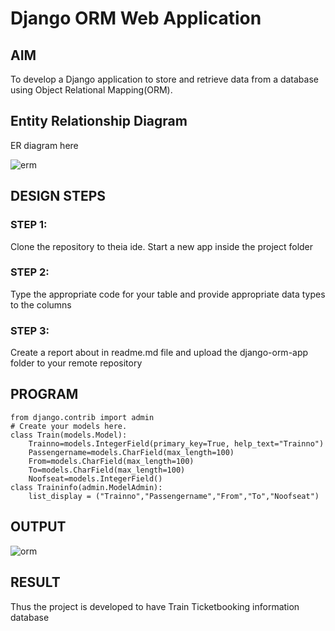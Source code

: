 # Django ORM Web Application

## AIM
To develop a Django application to store and retrieve data from a database using Object Relational Mapping(ORM).

## Entity Relationship Diagram

ER diagram here

![erm](https://user-images.githubusercontent.com/118791778/213869223-8d35d4e5-6fef-4f57-aaa0-afb9c8288b02.jpg)

## DESIGN STEPS

### STEP 1:
Clone the repository to theia ide. Start a new app inside the project folder

### STEP 2:
Type the appropriate code for your table and provide appropriate data types to the columns

### STEP 3:
Create a report about in readme.md file and upload the django-orm-app folder to your remote repository

## PROGRAM
```from django.db import models
from django.contrib import admin
# Create your models here.
class Train(models.Model):
    Trainno=models.IntegerField(primary_key=True, help_text="Trainno")
    Passengername=models.CharField(max_length=100)
    From=models.CharField(max_length=100)
    To=models.CharField(max_length=100)
    Noofseat=models.IntegerField()
class Traininfo(admin.ModelAdmin):
    list_display = ("Trainno","Passengername","From","To","Noofseat")
```
## OUTPUT
![orm](https://user-images.githubusercontent.com/118791778/213869193-a70236b0-79f3-4190-8168-a8b32bce1eb7.png)

## RESULT
Thus the project is developed to have Train Ticketbooking information database
